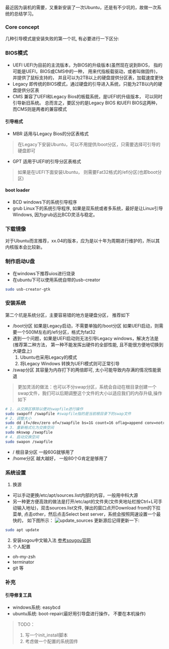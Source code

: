 最近因为装机的需要，又重新安装了一次Ubuntu，还是有不少坑的，故做一次系统的总结学习。
### Core concept
几种引导模式是安装失败的第一个坑, 有必要进行一下区分:
### BIOS模式
- UEFI
UEFI为目前的主流版本，为BIOS的升级版本(虽然现在说到BIOS， 指的可能是UEFI，BIOS或CMS中的一种， 用来代指板载驱动，或者叫做固件)，并提供了鼠标支持的， 并且可以为2TB以上的硬盘提供分区表，加载速度更快
- Legacy
即传统的BIOS模式，通过硬盘的引导进入系统，只能为2TB以内的硬盘提供分区表
- CMS
兼容了UEFI和Legacy Bios的板载系统，是UEFI的升级版本， 可以同时引导新旧系统。
总而言之，要区分的是Legacy BIOS 和UEFI BIOS这两种， 而CMS则是两者的兼容模式
#### 引导格式
- MBR
适用与Legacy Bios的分区表格式
> 在Legacy下安装Ubuntu，可以不用提供/boot分区，只需要选择可引导的硬盘即可
- GPT
适用于UEFI的引导分区表格式
> 如果是在UEFI下面安装Ubuntu， 则需要Fat32格式的/efi分区(也即boot分区)
#### boot loader
- BCD
windows下的系统引导程序
- grub
Linux下的系统引导程序, 如果是双系统或者多系统，最好是让Linux引导Windows, 因为grub远比BCD灵活与稳定。
### 下载镜像
对于Ubuntu而言推荐，xx.04的版本，应为是以十年为周期进行维护的，所以其内核版本会比较新。
### 制作启动U盘
- 在windows下推荐uios进行烧录
- 在ubuntu下可以使用系统自带的usb-creator
```bash
sudo usb-creator-gtk
```
### 安装系统
第二个坑是系统分区，主要容易错的地方是硬盘分区， 推荐如下
- /boot分区
如果是Legacy启动，不需要单独的/boot分区
如果UEFI启动，则需要一个500M左右的/efi分区，格式为fat32
- 遇到一个问题，如果是UEFI启动则无法引导Legacy windows，解决方法是(推荐第二种方法， 第一种不能发挥出硬件的全部性能, 且不能很方便地切换到大硬盘上)
	1. Ubuntu也采用Legacy的模式
	2. 将Legacy Windows 转换为UEFI模式则可正常引导
- /swap分区
其容量为内存打下的两倍即可, 太小可能导致内存满的情况性能衰退
> 更加灵活的做法：也可以不分swap分区，系统会自动在根目录创建一个swap文件，我们可以后期调整这个文件的大小以适应我们的内存升级,操作如下
```bash
# 1. 从交换区移除以便对swapfile进行操作
sudo swapoff /swapfile #swapfile指的是当前根目录下的swap文件
# 2. 调整大小
sudo dd if=/dev/zero of=/swapfile bs=1G count=16 oflag=append conv=notrunc
# 3. 重新格式化为交换空间
sudo mkswap /swapfile
# 4. 启动交换空间
sudo swapon /swapfile
```

- / 根目录分区
一般60G就够用了
- /home分区
越大越好， 一般80个G肯定是够用了
### 系统设置
1. 换源
- 可以手动更换/etc/apt/sources.list内部的内容，一般用中科大源
- 另一种更方便高效的做法是打开/etc/apt的文件夹(文件夹地址栏按Ctrl+L可手动输入地址)，双击sources.list文件, 弹出的窗口点开Download from的下拉菜单, 点击other，然后点击Select best server，系统会按照网速设置一个最快的， 如下图所示：
![update_sources](../../Resourse/update_sources.png)
更新源后记得更新一下:
```bash
sudo apt update
```
2. 安装sogou中文输入法
[参考sougou官网](https://shurufa.sogou.com/linux/guide)
3. 个人配置
- oh-my-zsh
- terminator
- git
等
### 补充
#### 引导修复工具
- windows系统: easybcd
- ubuntu系统: boot-repair(最好用引导盘进行操作， 不要在本机操作)
> TODO：
> 1. 写一个init_install脚本
> 2. 考虑做一个配置的系统固件